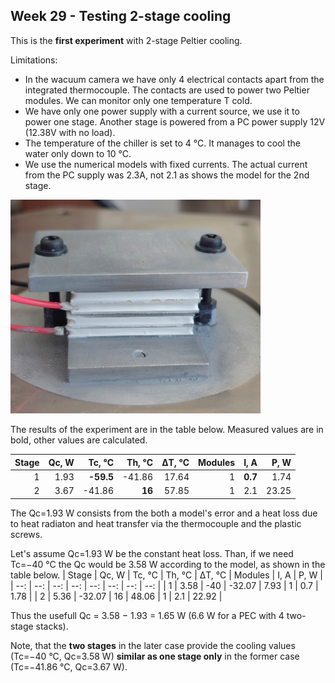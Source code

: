 ## Week 29 - Testing 2-stage cooling
This is the **first experiment** with 2-stage Peltier cooling. 

Limitations:
* In the wacuum camera we have only 4 electrical contacts apart from the integrated thermocouple. The contacts are used to power two Peltier modules. We can monitor only one temperature T cold.
* We have only one power supply with a current source, we use it to power one stage. Another stage is powered from a PC power supply 12V (12.38V with no load).
* The temperature of the chiller is set to 4 &deg;C. It manages to cool the water only down to 10 &deg;C.
* We use the numerical models with fixed currents. The actual current from the PC supply was 2.3A, not 2.1 as shows the model for the 2nd stage.

<img alt="Two Peltier modules in stack" src="/img/20240716_143453.jpg" width=400px>

The results of the experiment are in the table below. Measured values are in bold, other values are calculated. 

| Stage | Qc, W | Tc, &deg;C | Th, &deg;C | &#916;T, &deg;C | Modules | I, A | P, W |
| --: | --: | --: | --: | --: | --: | --: | --: |
| 1 | 1.93 | **-59.5** | -41.86 | 17.64 | 1 | **0.7** | 1.74 |
| 2 | 3.67 | -41.86 | **16** | 57.85 | 1 | 2.1 | 23.25 |

The Qc=1.93 W consists from the both a model's error and a heat loss due to heat radiaton and heat transfer via the thermocouple and the plastic screws. 

Let's assume Qc=1.93 W be the constant heat loss. Than, if we need Tc=&minus;40 &deg;C the Qc would be 3.58 W according to the model, as shown in the table below. 
| Stage | Qc, W | Tc, &deg;C | Th, &deg;C | &#916;T, &deg;C | Modules | I, A | P, W |
| --: | --: | --: | --: | --: | --: | --: | --: |
| 1 | 3.58 | -40 | -32.07 | 7.93 | 1 | 0.7 | 1.78 |
| 2 | 5.36 | -32.07 | 16 | 48.06 | 1 | 2.1 | 22.92 |

Thus the usefull Qc = 3.58 &minus; 1.93 = 1.65 W (6.6 W for a PEC with 4 two-stage stacks). 

Note, that the **two stages** in the later case provide the cooling values (Tc=&minus;40 &deg;C, Qc=3.58 W) **similar as one stage only** in the former case (Tc=&minus;41.86 &deg;C, Qc=3.67 W).
